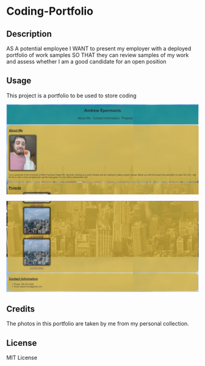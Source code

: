 # Coding-Portfolio


## Description

AS A potential employee
I WANT to present my employer with a deployed portfolio of work samples
SO THAT they can review samples of my work and assess whether I am a good candidate for an open position


## Usage

This project is a portfolio to be used to store coding 

![portfolio](assets/screenshot1.png)

![portfolio part 2](assets/screenshot2.png)

## Credits

The photos in this portfolio are taken by me from my personal collection. 

## License

MIT License

